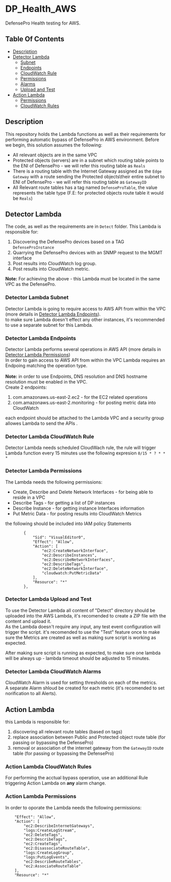 # DP_Health_AWS
DefensePro Health testing for AWS.

## Table Of Contents ###
- [Description](#description )
- [Detector Lambda](#detector-lambda)
  * [Subnet](#detector-lambda-subnet)
  * [Endpoints](#detector-lambda-endpoints)
  * [CloudWatch Rule](#detector-lambda-cloudwatch-rule)
  * [Permissions](#detector-lambda-permissions)
  * [Alarms](#detector-lambda-cloudwatch-alarms)
  * [Upload and Test](#detector-lambda-upload-and-test)
- [Action Lambda](#action-lambda)
  * [Permissions](#action-lambda-permissions)
  * [CloudWatch Rules](#action-lambda-cloudwatch-rules)

## Description ##
This repository holds the Lambda functions as well as their requirements for performing automatic bypass of DefensePro in AWS environment.
Before we begin, this solution assumes the following:
* All relevant objects are in the same VPC
* Protected objects (servers) are in a subnet which routing table points to the ENI of DefensePro - we will refer this routing table as `Reals`
* There is a routing table with the Internet Gateway assigned as the `Edge Gateway` with a route sending the Protected objects\their entire subnet to ENI of DefensePro - we will refer this routing table as `GatewayID`
* All Relevant route tables has a tag named `DefenseProTable`, the value represents the table type (F.E: for protected objects route table it would be `Reals`)

## Detector Lambda ##
The code, as well as the requirements are in `Detect` folder. This Lambda is responsible for:
1. Discovering the DefensePro devices based on a TAG `DefenseProInstance`
2. Quarrying the DefensePro devices with an SNMP request to the MGMT interface
3. Post results into CloudWatch log group.
4. Post results into CloudWatch metric.

<b>Note:</b> For achieving the above - this Lambda must be located in the same VPC as the DefensePro.

### Detector Lambda Subnet ###
Detector Lambda is going to require access to AWS API from within the VPC (more details in [Detector Lambda Endpoints](#detector-lambda-endpoints)).<br>
to make sure Lambda doesn't effect any other instances, it's recommended to use a separate subnet for this Lambda.

### Detector Lambda Endpoints ###
Detector Lambda performs several operations in AWS API (more details in [Detector Lambda Permissions](#detector-lambda-permissions))<br>
In order to gain access to AWS API from within the VPC Lambda requires an Endpoing matching the operation type.<br><br>
<b>Note:</b> in order to use Endpoints, DNS resolution and DNS hostname resolution must be enabled in the VPC.<br>
Create 2 endpoints:
1. com.amazonaws.us-east-2.ec2 - for the EC2 related operations
2. com.amazonaws.us-east-2.monitoring - for posting metric data into CloudWatch

each endpoint should be attached to the Lambda VPC and a security group allowes Lambda to send the APIs .

### Detector Lambda CloudWatch Rule ### 
Detector Lambda needs scheduled CloudWach rule, the rule will trigger Lambda function every 15 minutes
use the following expresion `0/15 * ? * * *` 

### Detector Lambda Permissions ###
The Lambda needs the following permissions:
* Create, Describe and Delete Network Interfaces - for being able to reside in a VPC
* Describe Tags - for getting a list of DP instances
* Describe Instance - for getting instance Interfaces information
* Put Metric Data - for posting results into CloudWatch Metrics

the following should be included into IAM policy Statements
```
        {
            "Sid": "VisualEditor0",
            "Effect": "Allow",
            "Action": [
                "ec2:CreateNetworkInterface",
                "ec2:DescribeInstances",
                "ec2:DescribeNetworkInterfaces",
                "ec2:DescribeTags",
                "ec2:DeleteNetworkInterface",
                "cloudwatch:PutMetricData"
            ],
            "Resource": "*"
        },
```

### Detector Lambda Upload and Test ###
To use the Detector Lambda all content of "Detect" directory should be uploaded into the AWS Lambda, it's recomended to create a ZIP file with the content and upload it.<br>
As the Lambda doesn't require any input, any test event configuration will trigger the script.
it's recomended to use the "Test" feature once to make sure the Metrics are created as well as making sure script is working as expected.

After making sure script is running as expected, to make sure one lambda will be always up - lambda timeout should be adjusted to 15 minutes.

### Detector Lambda CloudWatch Alarms ###
CloudWatch Alarm is used for setting thresholds on each of the metrics. <br>
A separate Alarm shloud be created for each metric (it's recomended to set norification to all Alerts).<br>

## Action Lambda ## 
this Lambda is responsible for:
1. discovering all relevant route tables (based on tags)
2. replace association between Public and Protected object route table (for passing or bypassing the DefensePro)
3. removal or association of the internet gateway from the `GatewayID` route table (for passing or bypassing the DefensePro)

### Action Lambda CloudWatch Rules ###
For performing the acctual bypass operation, use an additional Rule triggering Action Lambda on <b>any</b> alarm change.<br>

### Action Lambda Permissions ###
In order to oporate the Lambda needs the following permissions:
```
    "Effect": "Allow",
    "Action": [
        "ec2:DescribeInternetGateways",
        "logs:CreateLogStream",
        "ec2:DeleteTags",
        "ec2:DescribeTags",
        "ec2:CreateTags",
        "ec2:DisassociateRouteTable",
        "logs:CreateLogGroup",
        "logs:PutLogEvents",
        "ec2:DescribeRouteTables",
        "ec2:AssociateRouteTable"
    ],
    "Resource": "*"
```
